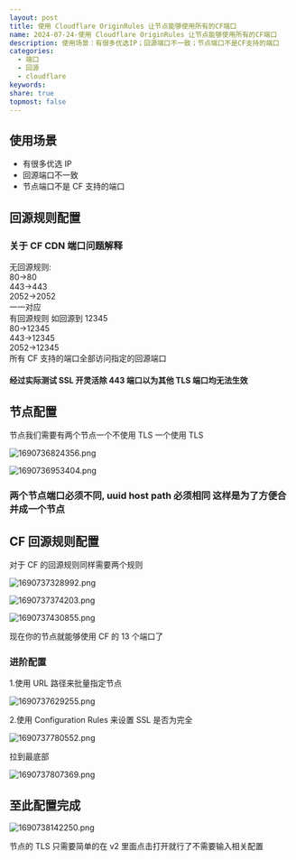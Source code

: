 ```yaml
---  
layout: post  
title: 使用 Cloudflare OriginRules 让节点能够使用所有的CF端口  
name: 2024-07-24-使用 Cloudflare OriginRules 让节点能够使用所有的CF端口  
description: 使用场景：有很多优选IP；回源端口不一致；节点端口不是CF支持的端口  
categories:  
  - 端口  
  - 回源  
  - cloudflare  
keywords:   
share: true  
topmost: false  
---  
```

  
## 使用场景  
  
- 有很多优选 IP  
- 回源端口不一致  
- 节点端口不是 CF 支持的端口  
  
## 回源规则配置  
  
### 关于 CF CDN 端口问题解释  
  
无回源规则:    
80->80    
443->443    
2052->2052    
一一对应    
有回源规则 如回源到 12345    
80->12345    
443->12345    
2052->12345    
所有 CF 支持的端口全部访问指定的回源端口  
  
#### 经过实际测试 SSL 开灵活除 443 端口以为其他 TLS 端口均无法生效  
  
## 节点配置  
  
节点我们需要有两个节点一个不使用 TLS 一个使用 TLS  
  
![1690736824356.png](https://r2.bestip.one/image/%E4%BD%BF%E7%94%A8CloudflareOriginRules%E8%AE%A9%E8%8A%82%E7%82%B9%E8%83%BD%E5%A4%9F%E6%89%80%E6%9C%89%E7%9A%84CF%E7%AB%AF%E5%8F%A3/1690736824356.png)  
  
![1690736953404.png](https://r2.bestip.one/image/%E4%BD%BF%E7%94%A8CloudflareOriginRules%E8%AE%A9%E8%8A%82%E7%82%B9%E8%83%BD%E5%A4%9F%E6%89%80%E6%9C%89%E7%9A%84CF%E7%AB%AF%E5%8F%A3/1690736953404.png)  
  
### 两个节点端口必须不同, uuid host path 必须相同 这样是为了方便合并成一个节点  
  
## CF 回源规则配置  
  
对于 CF 的回源规则同样需要两个规则  
  
![1690737328992.png](https://r2.bestip.one/image/%E4%BD%BF%E7%94%A8CloudflareOriginRules%E8%AE%A9%E8%8A%82%E7%82%B9%E8%83%BD%E5%A4%9F%E6%89%80%E6%9C%89%E7%9A%84CF%E7%AB%AF%E5%8F%A3/1690737328992.png)  
  
![1690737374203.png](https://r2.bestip.one/image/%E4%BD%BF%E7%94%A8CloudflareOriginRules%E8%AE%A9%E8%8A%82%E7%82%B9%E8%83%BD%E5%A4%9F%E6%89%80%E6%9C%89%E7%9A%84CF%E7%AB%AF%E5%8F%A3/1690737374203.png)  
  
![1690737430855.png](https://r2.bestip.one/image/%E4%BD%BF%E7%94%A8CloudflareOriginRules%E8%AE%A9%E8%8A%82%E7%82%B9%E8%83%BD%E5%A4%9F%E6%89%80%E6%9C%89%E7%9A%84CF%E7%AB%AF%E5%8F%A3/1690737430855.png)  
  
现在你的节点就能够使用 CF 的 13 个端口了  
  
### 进阶配置  
  
1.使用 URL 路径来批量指定节点  
  
![1690737629255.png](https://r2.bestip.one/image/%E4%BD%BF%E7%94%A8CloudflareOriginRules%E8%AE%A9%E8%8A%82%E7%82%B9%E8%83%BD%E5%A4%9F%E6%89%80%E6%9C%89%E7%9A%84CF%E7%AB%AF%E5%8F%A3/1690737629255.png)  
  
2.使用 Configuration Rules 来设置 SSL 是否为完全  
  
![1690737780552.png](https://r2.bestip.one/image/%E4%BD%BF%E7%94%A8CloudflareOriginRules%E8%AE%A9%E8%8A%82%E7%82%B9%E8%83%BD%E5%A4%9F%E6%89%80%E6%9C%89%E7%9A%84CF%E7%AB%AF%E5%8F%A3/1690737780552.png)  
  
拉到最底部  
  
![1690737807369.png](https://r2.bestip.one/image/%E4%BD%BF%E7%94%A8CloudflareOriginRules%E8%AE%A9%E8%8A%82%E7%82%B9%E8%83%BD%E5%A4%9F%E6%89%80%E6%9C%89%E7%9A%84CF%E7%AB%AF%E5%8F%A3/1690737807369.png)  
  
## 至此配置完成  
  
![1690738142250.png](https://r2.bestip.one/image/%E4%BD%BF%E7%94%A8CloudflareOriginRules%E8%AE%A9%E8%8A%82%E7%82%B9%E8%83%BD%E5%A4%9F%E6%89%80%E6%9C%89%E7%9A%84CF%E7%AB%AF%E5%8F%A3/1690738142250.png)  
  
节点的 TLS 只需要简单的在 v2 里面点击打开就行了不需要输入相关配置  
